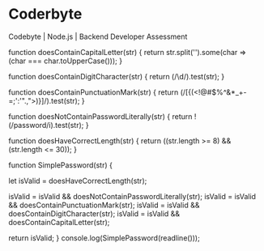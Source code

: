 # Coderbyte
Codebyte | Node.js | Backend Developer Assessment 


function doesContainCapitalLetter(str) {
  return str.split('').some(char => (char === char.toUpperCase()));
}


function doesContainDigitCharacter(str) {
  return (/\d/).test(str);
}


function doesContainPunctuationMark(str) {
  return (/[{(<!@#$%^&*_+-=;':'".,">)}]/).test(str);
}


function doesNotContainPasswordLiterally(str) {
  return !(/password/i).test(str);
}

function doesHaveCorrectLength(str) {
  return ((str.length >= 8) && (str.length <= 30));
}


function SimplePassword(str) {

  let isValid = doesHaveCorrectLength(str);

  isValid = isValid && doesNotContainPasswordLiterally(str);
  isValid = isValid && doesContainPunctuationMark(str);
  isValid = isValid && doesContainDigitCharacter(str);
  isValid = isValid && doesContainCapitalLetter(str);

  return isValid;
}
console.log(SimplePassword(readline()));
